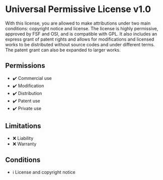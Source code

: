 # Universal Permissive License v1.0

With this license, you are allowed to make attributions under two main conditions: copyright notice and license. The license is highly permissive, approved by FSF and OSI, and is compatible with GPL. It also includes an express grant of patent rights and allows for modifications and licensed works to be distributed without source codes and under different terms. The patent grant can also be expanded to larger works.

## Permissions

-   ✔️ Commercial use
-   ✔️ Modification
-   ✔️ Distribution
-   ✔️ Patent use
-   ✔️ Private use

## Limitations

-   ❌ Liability
-   ❌ Warranty

## Conditions

-   ℹ️ License and copyright notice
